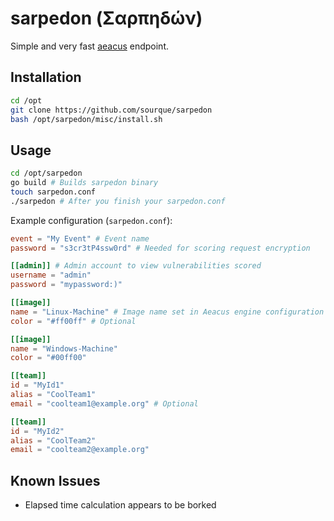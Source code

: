 # sarpedon (Σαρπηδών)

Simple and very fast [aeacus](https://github.com/sourque/aeacus) endpoint.

## Installation

```bash
cd /opt
git clone https://github.com/sourque/sarpedon
bash /opt/sarpedon/misc/install.sh
```

## Usage
```bash
cd /opt/sarpedon
go build # Builds sarpedon binary
touch sarpedon.conf
./sarpedon # After you finish your sarpedon.conf
```

Example configuration (`sarpedon.conf`):

```toml
event = "My Event" # Event name
password = "s3cr3tP4ssw0rd" # Needed for scoring request encryption

[[admin]] # Admin account to view vulnerabilities scored
username = "admin"
password = "mypassword:)"

[[image]]
name = "Linux-Machine" # Image name set in Aeacus engine configuration
color = "#ff00ff" # Optional

[[image]]
name = "Windows-Machine"
color = "#00ff00"

[[team]]
id = "MyId1"
alias = "CoolTeam1"
email = "coolteam1@example.org" # Optional

[[team]]
id = "MyId2"
alias = "CoolTeam2"
email = "coolteam2@example.org"
```

## Known Issues
- Elapsed time calculation appears to be borked
